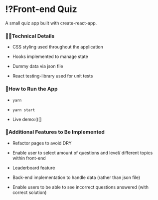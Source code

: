 # ⁉️Front-end Quiz

A small quiz app built with create-react-app.

### 👩‍💻Technical Details

- CSS styling used throughout the application

- Hooks implemented to manage state

- Dummy data via json file

- React testing-library used for unit tests

### 🔧How to Run the App

- `yarn`

- `yarn start`

- Live demo:()[]

### 💭Additional Features to Be Implemented

- Refactor pages to avoid DRY

- Enable user to select amount of questions and level/ different topics within front-end

- Leaderboard feature

- Back-end implementation to handle data (rather than json file)

- Enable users to be able to see incorrect questions answered (with correct solution)
